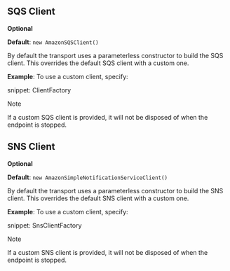 ## SQS Client

**Optional**

**Default**: `new AmazonSQSClient()`

By default the transport uses a parameterless constructor to build the SQS client. This overrides the default SQS client with a custom one.

**Example**: To use a custom client, specify:

snippet: ClientFactory

> [!NOTE]
> If a custom SQS client is provided, it will not be disposed of when the endpoint is stopped.

## SNS Client

**Optional**

**Default**: `new AmazonSimpleNotificationServiceClient()`

By default the transport uses a parameterless constructor to build the SNS client. This overrides the default SNS client with a custom one.

**Example**: To use a custom client, specify:

snippet: SnsClientFactory

> [!NOTE]
> If a custom SNS client is provided, it will not be disposed of when the endpoint is stopped.
